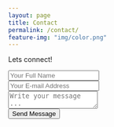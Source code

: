 ```yaml
---
layout: page
title: Contact
permalink: /contact/
feature-img: "img/color.png"
---
```


Lets connect! 

<form action="https://getsimpleform.com/messages?form_api_token=49b911bbce3a0d42cefc3d0106715dfe" method="post">
  <!-- the redirect_to is optional, the form will redirect to the referrer on submission -->
  <input type='hidden' name='redirect_to' value='http:/yrush.club/thank-you/' />
  <div>
  <input type='text' name='name' placeholder='Your Full Name' />
  </div>
  <input type='email' name='email' placeholder='Your E-mail Address' />
  <div>
  <textarea name='message' placeholder='Write your message ...'></textarea>
  </div>
  <input type='submit' value='Send Message' />
</form>

